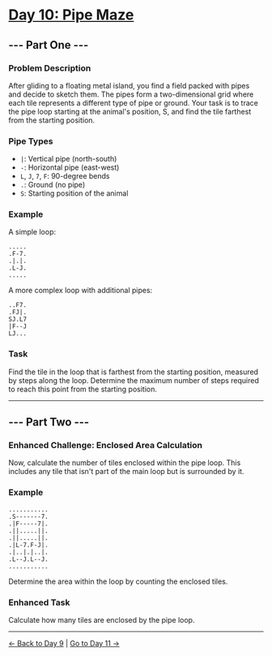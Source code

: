
# [Day 10: Pipe Maze](https://adventofcode.com/2023/day/10)

## --- Part One ---

### Problem Description

After gliding to a floating metal island, you find a field packed with pipes and decide to sketch them. The pipes form a two-dimensional grid where each tile represents a different type of pipe or ground. Your task is to trace the pipe loop starting at the animal's position, S, and find the tile farthest from the starting position.

### Pipe Types

- `|`: Vertical pipe (north-south)
- `-`: Horizontal pipe (east-west)
- `L`, `J`, `7`, `F`: 90-degree bends
- `.`: Ground (no pipe)
- `S`: Starting position of the animal

### Example

A simple loop:
```
.....
.F-7.
.|.|.
.L-J.
.....
```

A more complex loop with additional pipes:
```
..F7.
.FJ|.
SJ.L7
|F--J
LJ...
```

### Task

Find the tile in the loop that is farthest from the starting position, measured by steps along the loop. Determine the maximum number of steps required to reach this point from the starting position.

---

## --- Part Two ---

### Enhanced Challenge: Enclosed Area Calculation

Now, calculate the number of tiles enclosed within the pipe loop. This includes any tile that isn't part of the main loop but is surrounded by it.

### Example

```
...........
.S-------7.
.|F-----7|.
.||.....||.
.||.....||.
.|L-7.F-J|.
.|..|.|..|.
.L--J.L--J.
...........
```

Determine the area within the loop by counting the enclosed tiles.

### Enhanced Task

Calculate how many tiles are enclosed by the pipe loop.

---

[← Back to Day 9](../day09/README.md) | [Go to Day 11 →](../day11/README.md)
